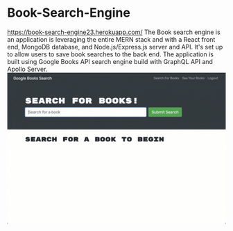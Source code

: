 # Book-Search-Engine
https://book-search-engine23.herokuapp.com/
The Book search engine is an application is leveraging the entire MERN stack and with a React front end, MongoDB database, and Node.js/Express.js server and API. It's set up to allow users to save book searches to the back end. 
The application is built using Google Books API search engine build with GraphQL API and Apollo Server.
![](demo/21-mern-demo-01.gif)
